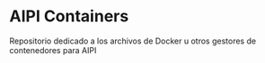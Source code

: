 # AIPI Containers

Repositorio dedicado a los archivos de Docker u otros gestores de contenedores para AIPI